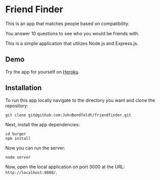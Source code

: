 # Friend Finder

This is an app that matches people based on compatibility.

You answer 10 questions to see who you would be friends with.

This is a simple application that utilizes Node.js and Express.js.


## Demo

Try the app for yourself on [Heroku](https://johnsfriendfinder.herokuapp.com/).

## Installation

To run this app locally navigate to the directory you want and clone the repository:

	git clone git@github.com:JohnBendfeldt/friendfinder.git
	
Next, install the app dependencies:

	cd burger
	npm install
	
Now you can run the server:

	node server
	
Now, open the local application on port 3000 at the URL: `http://localhost:8080/`.
